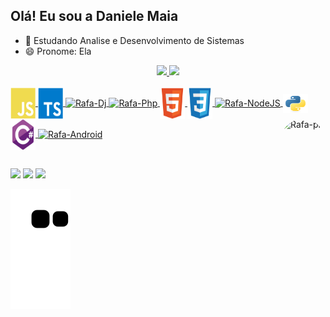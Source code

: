 ## Olá! Eu sou a Daniele Maia

- 🌱 Estudando Analise e Desenvolvimento de Sistemas
- 😄 Pronome: Ela

<div align="center">
  <a href="https://github.com/danielemaia">
  <img height="180em" src="https://github-readme-stats.vercel.app/api?username=danielemaia&show_icons=true&theme=radical&include_all_commits=true&count_private=true"/>
  <img height="180em" src="https://github-readme-stats.vercel.app/api/top-langs/?username=danielemaia&layout=compact&langs_count=7&theme=radical"/>
</div>

<div style="display: inline_block"><br>         
  <img align="center" alt="Rafa-Js" height="50" width="40" src="https://raw.githubusercontent.com/devicons/devicon/master/icons/javascript/javascript-plain.svg">
  <img align="center" alt="Rafa-Ts" height="50" width="40" src="https://raw.githubusercontent.com/devicons/devicon/master/icons/typescript/typescript-plain.svg">
  <img align="center" alt="Rafa-Dj" height="50" width="40" src="https://cdn.jsdelivr.net/gh/devicons/devicon/icons/django/django-plain.svg">
  <img align="center" alt="Rafa-Php" height="50" width="40" src="https://cdn.jsdelivr.net/gh/devicons/devicon/icons/php/php-original.svg">
  <img align="center" alt="Rafa-HTML" height="50" width="40" src="https://raw.githubusercontent.com/devicons/devicon/master/icons/html5/html5-original.svg">
  <img align="center" alt="Rafa-CSS" height="50" width="40" src="https://raw.githubusercontent.com/devicons/devicon/master/icons/css3/css3-original.svg">
  <img align="center" alt="Rafa-NodeJS" height="50" width="40" src="https://cdn.jsdelivr.net/gh/devicons/devicon/icons/nodejs/nodejs-original.svg">
  <img align="center" alt="Rafa-Python" height="30" width="40" src="https://raw.githubusercontent.com/devicons/devicon/master/icons/python/python-original.svg">
  <img align="center" alt="Rafa-Csharp" height="50" width="40" src="https://raw.githubusercontent.com/devicons/devicon/master/icons/csharp/csharp-original.svg">
  <img align="center" alt="Rafa-Android" height="50" width="40" src="https://cdn.jsdelivr.net/gh/devicons/devicon/icons/android/android-plain.svg">
  <img align="right" alt="Rafa-pic" height="150" style="border-radius:50px;" src="https://scontent.fsdu28-1.fna.fbcdn.net/v/t39.30808-6/310437569_1873693302969567_7539355517835557241_n.jpg?_nc_cat=110&ccb=1-7&_nc_sid=730e14&_nc_ohc=-liG2U_dmXEAX-8Q7be&_nc_ht=scontent.fsdu28-1.fna&oh=00_AT9NPsr3niayxbF8lvf2r2RpxG-804yVfToJKxtDKDbC3A&oe=6342292B">
</div>

##

<div> 
  <a href="https://instagram.com/daniimaya_" target="_blank"><img src="https://img.shields.io/badge/-Instagram-%23E4405F?style=for-the-badge&logo=instagram&logoColor=white" target="_blank"></a>
  <a href = "mailto:danielecmmoreira@gmail.com"><img src="https://img.shields.io/badge/-Gmail-%23333?style=for-the-badge&logo=gmail&logoColor=white" target="_blank"></a>
  <a href="https://www.linkedin.com/in/daniele-maia-191724197" target="_blank"><img src="https://img.shields.io/badge/-LinkedIn-%230077B5?style=for-the-badge&logo=linkedin&logoColor=white" target="_blank"></a> 
 
  ![Snake animation](https://github.com/danielemaia/danielemaia/blob/output/github-contribution-grid-snake.svg)
 
</div>

